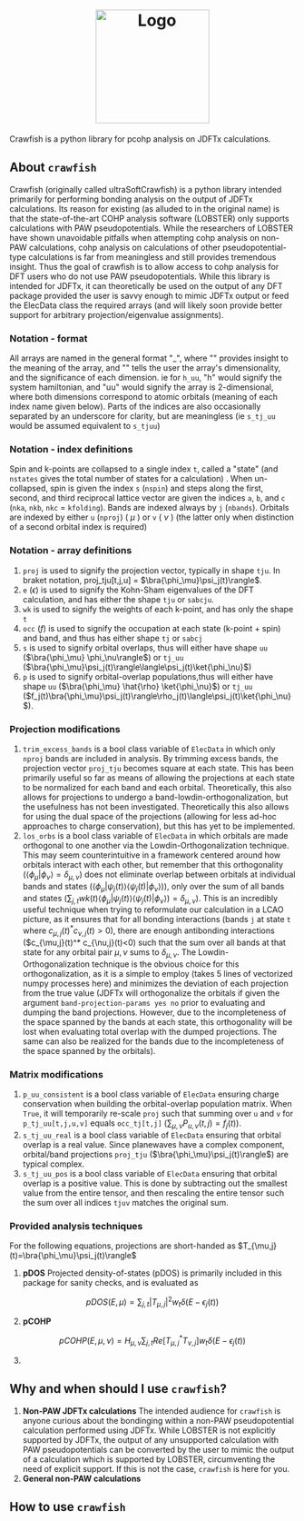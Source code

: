 <h1 align="center">
  <picture>
    <source media="(prefers-color-scheme: dark)" srcset="https://github.com/user-attachments/assets/d339ce1f-b041-433c-a7c3-19204bac4061">
    <img alt="Logo" src="https://github.com/user-attachments/assets/d339ce1f-b041-433c-a7c3-19204bac4061"
height="200">
  </picture>
</h1>

Crawfish is a python library for pcohp analysis on JDFTx calculations. 

## About `crawfish`

Crawfish (originally called ultraSoftCrawfish) is a python library intended primarily for performing bonding analysis on the output of JDFTx calculations. Its reason for existing (as alluded to in the original name) is that the state-of-the-art COHP analysis software (LOBSTER) only supports calculations with PAW pseudopotentials. While the researchers of LOBSTER have shown unavoidable pitfalls when attempting cohp analysis on non-PAW calculations, cohp analysis on calculations of other pseudopotential-type calculations is far from meaningless and still provides tremendous insight. Thus the goal of crawfish is to allow access to cohp analysis for DFT users who do not use PAW pseudopotentials. While this library is intended for JDFTx, it can theoretically be used on the output of any DFT package provided the user is savvy enough to mimic JDFTx output or feed the ElecData class the required arrays (and will likely soon provide better support for arbitrary projection/eigenvalue assignments).

### Notation - format
All arrays are named in the general format "<name>_<indices>", where "<name>" provides insight to the meaning of the array, and "<indices>" tells the user the array's dimensionality, and the significance of each dimension. ie for `h_uu`, "h" would signify the system hamiltonian, and "uu" would signify the array is 2-dimensional, where both dimensions correspond to atomic orbitals (meaning of each index name given below). Parts of the indices are also occasionally separated by an underscore for clarity, but are meaningless (ie `s_tj_uu` would be assumed equivalent to `s_tjuu`)

### Notation - index definitions
Spin and k-points are collapsed to a single index `t`, called a "state" (and `nstates` gives the total number of states for a calculation) . When un-collapsed, spin is given the index `s` (`nspin`) and steps along the first, second, and third reciprocal lattice vector are given the indices `a`, `b`, and `c` (`nka`, `nkb`, `nkc` = `kfolding`). Bands are indexed always by `j` (`nbands`). Orbitals are indexed by either `u` (`nproj`) ( $\mu$ ) or `v` ( $\nu$ ) (the latter only when distinction of a second orbital index is required)

### Notation - array definitions
1. `proj` is used to signify the projection vector, typically in shape `tju`. In braket notation, proj_tju[t,j,u] = $\bra{\phi_\mu}\psi_j(t)\rangle$.
2. `e` ($\epsilon$) is used to signify the Kohn-Sham eigenvalues of the DFT calculation, and has either the shape `tju` or `sabcju`.
3. `wk` is used to signify the weights of each k-point, and has only the shape `t`
4. `occ` ($f$) is used to signify the occupation at each state (k-point + spin) and band, and thus has either shape `tj` or `sabcj`
5. `s` is used to signify orbital overlaps, thus will either have shape `uu` ($\bra{\phi_\mu} \phi_\nu\rangle$) or `tj_uu` ($\bra{\phi_\mu}\psi_j(t)\rangle\langle\psi_j(t)\ket{\phi_\nu}$)
6. `p` is used to signify orbital-overlap populations,thus will either have shape `uu` ($\bra{\phi_\mu} \hat{\rho} \ket{\phi_\nu}$) or `tj_uu` ($f_j(t)\bra{\phi_\mu}\psi_j(t)\rangle\rho_j(t)\langle\psi_j(t)\ket{\phi_\nu}$).

### Projection modifications
1. `trim_excess_bands` is a bool class variable of `ElecData` in which only `nproj` bands are included in analysis. By trimming excess bands, the projection vector `proj_tju` becomes square at each state. This has been primarily useful so far as means of allowing the projections at each state to be normalized for each band and each orbital. Theoretically, this also allows for projections to undergo a band-lowdin-orthogonalization, but the usefulness has not been investigated. Theoretically this also allows for using the dual space of the projections (allowing for less ad-hoc approaches to charge conservation), but this has yet to be implemented.
2. `los_orbs` is a bool class variable of `ElecData` in which orbitals are made orthogonal to one another via the Lowdin-Orthogonalization technique. This may seem counterintuitive in a framework centered around how orbitals interact with each other, but remember that this orthogonality ($\langle\phi_\mu|\phi_\nu\rangle=\delta_{\mu,\nu}$) does not eliminate overlap between orbitals at individual bands and states ($\langle\phi_\mu|\psi_j(t)\rangle\langle\psi_j(t)|\phi_\nu\rangle)$), only over the sum of all bands and states ($\sum_{j,t}wk(t)\langle\phi_\mu|\psi_j(t)\rangle\langle\psi_j(t)|\phi_\nu\rangle)=\delta_{\mu,\nu}$). This is an incredibly useful technique when trying to reformulate our calculation in a LCAO picture, as it ensures that for all bonding interactions (bands `j` at state `t` where $c_{\mu,j}(t)^* c_{\nu,j}(t)>0$), there are enough antibonding interactions ($c_{\mu,j}(t)^* c_{\nu,j}(t)<0) such that the sum over all bands at that state for any orbital pair $\mu,\nu$ sums to $\delta_{\mu,\nu}$. The Lowdin-Orthogonalization technique is the obvious choice for this orthogonalization, as it is a simple to employ (takes 5 lines of vectorized numpy processes here) and minimizes the deviation of each projection from the true value (JDFTx will orthogonalize the orbitals if given the argument `band-projection-params yes no` prior to evaluating and dumping the band projections. However, due to the incompleteness of the space spanned by the bands at each state, this orthogonality will be lost when evaluating total overlap with the dumped projections. The same can also be realized for the bands due to the incompleteness of the space spanned by the orbitals). 

### Matrix modifications
1. `p_uu_consistent` is a bool class variable of `ElecData` ensuring charge conservation when building the orbital-overlap population matrix. When `True`, it will temporarily re-scale `proj` such that summing over `u` and `v` for `p_tj_uu[t,j,u,v]` equals `occ_tj[t,j]` ($\sum_{\mu,\nu}P_{u,v}(t,j)=f_j(t)$). 
2. `s_tj_uu_real` is a bool class variable of `ElecData` ensuring that orbital overlap is a real value. Since planewaves have a complex component, orbital/band projections `proj_tju` ($\bra{\phi_\mu}\psi_j(t)\rangle$) are typical complex.
3. `s_tj_uu_pos` is a bool class variable of `ElecData` ensuring that orbital overlap is a positive value. This is done by subtracting out the smallest value from the entire tensor, and then rescaling the entire tensor such the sum over all indices `tjuv` matches the original sum.

### Provided analysis techniques

For the following equations, projections are short-handed as $T_{\mu,j}(t)=\bra{\phi_\mu}\psi_j(t)\rangle$

1. **pDOS**
Projected density-of-states (pDOS) is primarily included in this package for sanity checks, and is evaluated as

$$
pDOS(E,\mu)=\sum_{j,t}|T_{\mu,j}|^2w_t\delta(E-\epsilon_j(t))
$$

2. **pCOHP**

$$
pCOHP(E,\mu,\nu)=H_{\mu,\nu}\sum_{j,t}Re\left[T_{\mu,j}^*T_{\nu,j}\right]w_t\delta(E-\epsilon_j(t))
$$

3. 

## Why and when should I use `crawfish`?

1. **Non-PAW JDFTx calculations** The intended audience for `crawfish` is anyone curious about the bondinging within a non-PAW pseudopotential calculation performed using JDFTx. While LOBSTER is not explicitly supported by JDFTx, the output of any unsupported calculation with PAW pseudopotentials can be converted by the user to mimic the output of a calculation which is supported by LOBSTER, circumventing the need of explicit support. If this is not the case, `crawfish` is here for you.
2. **General non-PAW calculations** 

## How to use `crawfish`



